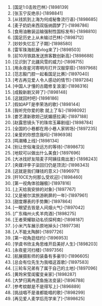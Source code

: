 
1. [国足1:0击败巴林]-[1898139]
1. [张玉宁反绝杀]-[1898841]
1. [从钱凯到上海为何成秘鲁流行语]-[1898685]
1. [麦子奶奶来西双版纳圆梦了]-[1898786]
1. [食用油散装运输强制性国标发布]-[1898810]
1. [国足历史上从未输过巴林]-[1898712]
1. [妙妙失忆忘了子期]-[1898580]
1. [雷军珠海航展vlog来了]-[1898503]
1. [前10月铁路发送旅客数创新高]-[1898688]
1. [见识到了北疆风雪的威力]-[1898715]
1. [用永夜星河寄明月打开汉服穿搭]-[1897968]
1. [范志毅门腔一起看国足比赛]-[1897040]
1. [考古再见爱人令人感动的情节]-[1897284]
1. [中国人才懂的古籍修复浪漫]-[1898316]
1. [成毅新剧又碎了]-[1898148]
1. [这就回村吧]-[1898186]
1. [假如APT是李荣浩的歌]-[1898144]
1. [我听完你爱的歌 就上了车]-[1898092]
1. [娄艺潇新歌妲己妩媚感拉满]-[1897188]
1. [赵露思镜头下的珠帘玉幕剧组]-[1898784]
1. [全国的小巷都在用小巷人家转场]-[1897235]
1. [亲爱的你想念我吗]-[1896938]
1. [鸣潮椿上线]-[1898134]
1. [别让世俗淹没远方的等待]-[1898673]
1. [地软可以做出什么美食]-[1897696]
1. [大冰找好友陪麦子阿姨往南出发]-[1898243]
1. [央媒评李子柒回归仍是顶流]-[1898343]
1. [这就是我们赚钱的意义]-[1896971]
1. [歼10CE为何那么受欢迎]-[1898460]
1. [第一视角体验蹦极]-[1897816]
1. [上天给我安排的对象]-[1897767]
1. [又是被尔滨旅游刷屏的一年]-[1897961]
1. [甜度爆表的手势舞]-[1897864]
1. [一眼望去皆是人间烟火气]-[1897042]
1. [广东梅州火炙羊肉酒]-[1898275]
1. [王者荣耀联动名侦探柯南]-[1898187]
1. [小米汽车展示原地掉头]-[1897738]
1. [人不能太陶醉]-[1897726]
1. [第一视角逛纽约]-[1896953]
1. [学虞书欣主角思维开启美好人生]-[1898203]
1. [永夜星河扫楼]-[1897356]
1. [航展摄影师的装备有多豪华]-[1896605]
1. [总会有位先生为我唱这首歌]-[1897583]
1. [三轮车兄弟有了属于自己的土地]-[1897096]
1. [黄玲宋莹闺蜜变亲家]-[1898287]
1. [大梦归离冉遗鱼施法变装]-[1896788]
1. [参考蚊献是不是得写上]-[1896889]
1. [挑战唱不是谁都能唱的歌]-[1898299]
1. [再见爱人麦学后亮学来了]-[1898625]